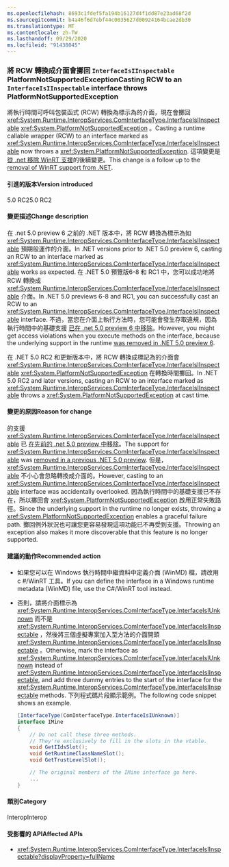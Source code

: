 ```yaml
---
ms.openlocfilehash: 8693c1fdef5fa194b16127d4f1dd87e23ad68f2d
ms.sourcegitcommit: b4a46f6d7ebf44c0035627d00924164bcae2db30
ms.translationtype: MT
ms.contentlocale: zh-TW
ms.lasthandoff: 09/29/2020
ms.locfileid: "91438045"
---
```

### <a name="casting-rcw-to-an-interfaceisiinspectable-interface-throws-platformnotsupportedexception"></a><span data-ttu-id="2ea09-101">將 RCW 轉換成介面會擲回 `InterfaceIsIInspectable` PlatformNotSupportedException</span><span class="sxs-lookup"><span data-stu-id="2ea09-101">Casting RCW to an `InterfaceIsIInspectable` interface throws PlatformNotSupportedException</span></span>

<span data-ttu-id="2ea09-102">將執行時間可呼叫包裝函式 (RCW) 轉換為標示為的介面，現在會擲回 <xref:System.Runtime.InteropServices.ComInterfaceType.InterfaceIsIInspectable> <xref:System.PlatformNotSupportedException> 。</span><span class="sxs-lookup"><span data-stu-id="2ea09-102">Casting a runtime callable wrapper (RCW) to an interface marked as <xref:System.Runtime.InteropServices.ComInterfaceType.InterfaceIsIInspectable> now throws a <xref:System.PlatformNotSupportedException>.</span></span> <span data-ttu-id="2ea09-103">這項變更是 [從 .net 移除 WinRT 支援](../../../../docs/core/compatibility/interop.md#built-in-support-for-winrt-is-removed-from-net)的後續變更。</span><span class="sxs-lookup"><span data-stu-id="2ea09-103">This change is a follow up to the [removal of WinRT support from .NET](../../../../docs/core/compatibility/interop.md#built-in-support-for-winrt-is-removed-from-net).</span></span>

#### <a name="version-introduced"></a><span data-ttu-id="2ea09-104">引進的版本</span><span class="sxs-lookup"><span data-stu-id="2ea09-104">Version introduced</span></span>

<span data-ttu-id="2ea09-105">5.0 RC2</span><span class="sxs-lookup"><span data-stu-id="2ea09-105">5.0 RC2</span></span>

#### <a name="change-description"></a><span data-ttu-id="2ea09-106">變更描述</span><span class="sxs-lookup"><span data-stu-id="2ea09-106">Change description</span></span>

<span data-ttu-id="2ea09-107">在 .net 5.0 preview 6 之前的 .NET 版本中，將 RCW 轉換為標示為如 <xref:System.Runtime.InteropServices.ComInterfaceType.InterfaceIsIInspectable> 預期般運作的介面。</span><span class="sxs-lookup"><span data-stu-id="2ea09-107">In .NET versions prior to .NET 5.0 preview 6, casting an RCW to an interface marked as <xref:System.Runtime.InteropServices.ComInterfaceType.InterfaceIsIInspectable> works as expected.</span></span> <span data-ttu-id="2ea09-108">在 .NET 5.0 預覽版6-8 和 RC1 中，您可以成功地將 RCW 轉換成 <xref:System.Runtime.InteropServices.ComInterfaceType.InterfaceIsIInspectable> 介面。</span><span class="sxs-lookup"><span data-stu-id="2ea09-108">In .NET 5.0 previews 6-8 and RC1, you can successfully cast an RCW to an <xref:System.Runtime.InteropServices.ComInterfaceType.InterfaceIsIInspectable> interface.</span></span> <span data-ttu-id="2ea09-109">不過，當您在介面上執行方法時，您可能會發生存取違規，因為執行時間中的基礎支援 [已在 .net 5.0 preview 6 中移除](../../../../docs/core/compatibility/interop.md#built-in-support-for-winrt-is-removed-from-net)。</span><span class="sxs-lookup"><span data-stu-id="2ea09-109">However, you might get access violations when you execute methods on the interface, because the underlying support in the runtime [was removed in .NET 5.0 preview 6](../../../../docs/core/compatibility/interop.md#built-in-support-for-winrt-is-removed-from-net).</span></span>

<span data-ttu-id="2ea09-110">在 .NET 5.0 RC2 和更新版本中，將 RCW 轉換成標記為的介面會 <xref:System.Runtime.InteropServices.ComInterfaceType.InterfaceIsIInspectable> <xref:System.PlatformNotSupportedException> 在轉換時間擲回。</span><span class="sxs-lookup"><span data-stu-id="2ea09-110">In .NET 5.0 RC2 and later versions, casting an RCW to an interface marked as <xref:System.Runtime.InteropServices.ComInterfaceType.InterfaceIsIInspectable> throws a <xref:System.PlatformNotSupportedException> at cast time.</span></span>

#### <a name="reason-for-change"></a><span data-ttu-id="2ea09-111">變更的原因</span><span class="sxs-lookup"><span data-stu-id="2ea09-111">Reason for change</span></span>

<span data-ttu-id="2ea09-112">的支援 <xref:System.Runtime.InteropServices.ComInterfaceType.InterfaceIsIInspectable> 已 [在先前的 .net 5.0 preview 中移除](../../../../docs/core/compatibility/interop.md#built-in-support-for-winrt-is-removed-from-net)。</span><span class="sxs-lookup"><span data-stu-id="2ea09-112">The support for <xref:System.Runtime.InteropServices.ComInterfaceType.InterfaceIsIInspectable> was [removed in a previous .NET 5.0 preview](../../../../docs/core/compatibility/interop.md#built-in-support-for-winrt-is-removed-from-net).</span></span> <span data-ttu-id="2ea09-113">但是， <xref:System.Runtime.InteropServices.ComInterfaceType.InterfaceIsIInspectable> 不小心會忽略轉換成介面的。</span><span class="sxs-lookup"><span data-stu-id="2ea09-113">However, casting to an <xref:System.Runtime.InteropServices.ComInterfaceType.InterfaceIsIInspectable> interface was accidentally overlooked.</span></span> <span data-ttu-id="2ea09-114">因為執行時間中的基礎支援已不存在，所以擲回會 <xref:System.PlatformNotSupportedException> 啟用正常失敗路徑。</span><span class="sxs-lookup"><span data-stu-id="2ea09-114">Since the underlying support in the runtime no longer exists, throwing a <xref:System.PlatformNotSupportedException> enables a graceful failure path.</span></span> <span data-ttu-id="2ea09-115">擲回例外狀況也可讓您更容易發現這項功能已不再受到支援。</span><span class="sxs-lookup"><span data-stu-id="2ea09-115">Throwing an exception also makes it more discoverable that this feature is no longer supported.</span></span>

#### <a name="recommended-action"></a><span data-ttu-id="2ea09-116">建議的動作</span><span class="sxs-lookup"><span data-stu-id="2ea09-116">Recommended action</span></span>

- <span data-ttu-id="2ea09-117">如果您可以在 Windows 執行時間中繼資料中定義介面 (WinMD) 檔，請改用 c #/WinRT 工具。</span><span class="sxs-lookup"><span data-stu-id="2ea09-117">If you can define the interface in a Windows runtime metadata (WinMD) file, use the C#/WinRT tool instead.</span></span>

- <span data-ttu-id="2ea09-118">否則，請將介面標示為 <xref:System.Runtime.InteropServices.ComInterfaceType.InterfaceIsIUnknown> 而不是 <xref:System.Runtime.InteropServices.ComInterfaceType.InterfaceIsIInspectable> ，然後將三個虛擬專案加入至方法的介面開頭 <xref:System.Runtime.InteropServices.ComInterfaceType.InterfaceIsIInspectable> 。</span><span class="sxs-lookup"><span data-stu-id="2ea09-118">Otherwise, mark the interface as <xref:System.Runtime.InteropServices.ComInterfaceType.InterfaceIsIUnknown> instead of <xref:System.Runtime.InteropServices.ComInterfaceType.InterfaceIsIInspectable>, and add three dummy entries to the start of the interface for the <xref:System.Runtime.InteropServices.ComInterfaceType.InterfaceIsIInspectable> methods.</span></span> <span data-ttu-id="2ea09-119">下列程式碼片段顯示範例。</span><span class="sxs-lookup"><span data-stu-id="2ea09-119">The following code snippet shows an example.</span></span>

  ```csharp
  [InterfaceType(ComInterfaceType.InterfaceIsIUnknown)]
  interface IMine
  {
      // Do not call these three methods.
      // They're exclusively to fill in the slots in the vtable.
      void GetIIdsSlot();
      void GetRuntimeClassNameSlot();
      void GetTrustLevelSlot();

      // The original members of the IMine interface go here.
      ...
  }
  ```

#### <a name="category"></a><span data-ttu-id="2ea09-120">類別</span><span class="sxs-lookup"><span data-stu-id="2ea09-120">Category</span></span>

<span data-ttu-id="2ea09-121">Interop</span><span class="sxs-lookup"><span data-stu-id="2ea09-121">Interop</span></span>

#### <a name="affected-apis"></a><span data-ttu-id="2ea09-122">受影響的 API</span><span class="sxs-lookup"><span data-stu-id="2ea09-122">Affected APIs</span></span>

- <xref:System.Runtime.InteropServices.ComInterfaceType.InterfaceIsIInspectable?displayProperty=fullName>

<!--

#### Affected APIs

- `F:System.Runtime.InteropServices.ComInterfaceType.InterfaceIsIInspectable`

-->
